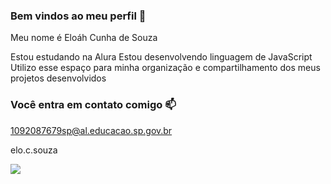 ### Bem vindos ao meu perfil 🖤

Meu nome é Eloáh Cunha de Souza

Estou estudando na Alura
Estou desenvolvendo linguagem de JavaScript
Utilizo esse espaço para minha organização e compartilhamento dos meus projetos desenvolvidos

 ### Você entra em contato comigo 📫

 1092087679sp@al.educacao.sp.gov.br

 elo.c.souza

![](https://media1.tenor.com/m/8iUexSCT_ykAAAAC/sunnyfication.gif)

